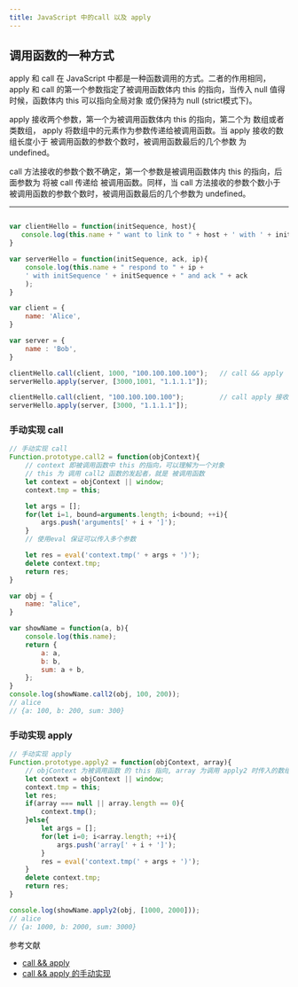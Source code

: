 ```yaml
---
title: JavaScript 中的call 以及 apply
---
```


## 调用函数的一种方式

apply 和 call  在 JavaScript 中都是一种函数调用的方式。二者的作用相同，apply 和 call  的第一个参数指定了被调用函数体内 this 的指向，当传入 null  值得时候，函数体内 this 可以指向全局对象 或仍保持为 null (strict模式下)。

apply 接收两个参数，第一个为被调用函数体内 this 的指向，第二个为 数组或者 类数组， apply 将数组中的元素作为参数传递给被调用函数。当 apply 接收的数组长度小于 被调用函数的参数个数时，被调用函数最后的几个参数 为 undefined。

call  方法接收的参数个数不确定，第一个参数是被调用函数体内 this 的指向，后面参数为 将被 call 传递给 被调用函数。同样，当 call 方法接收的参数个数小于 被调用函数的参数个数时，被调用函数最后的几个参数为 undefined。

---

```js

var clientHello = function(initSequence, host){
   console.log(this.name + " want to link to " + host + ' with ' + initSequence);
}

var serverHello = function(initSequence, ack, ip){
    console.log(this.name + " respond to " + ip + 
    ' with initSequence ' + initSequence + " and ack " + ack
    );
}

var client = {
    name: 'Alice',
}

var server = {
    name : 'Bob',
}

clientHello.call(client, 1000, "100.100.100.100");   // call && apply 
serverHello.apply(server, [3000,1001, "1.1.1.1"]);

clientHello.call(client, "100.100.100.100");         // call apply 接收参数小于 被调用函数参数个数时 
serverHello.apply(server, [3000, "1.1.1.1"]);
```

### 手动实现 call 

```js
// 手动实现 call
Function.prototype.call2 = function(objContext){
    // context 即被调用函数中 this 的指向，可以理解为一个对象
    // this 为 调用 call2 函数的发起者，就是 被调用函数
    let context = objContext || window;
    context.tmp = this;

    let args = [];
    for(let i=1, bound=arguments.length; i<bound; ++i){
        args.push('arguments[' + i + ']');
    }
    // 使用eval 保证可以传入多个参数

    let res = eval('context.tmp(' + args + ')');
    delete context.tmp;
    return res;
}

var obj = {
    name: "alice",
}

var showName = function(a, b){
    console.log(this.name);
    return {
        a: a,
        b: b,
        sum: a + b,
    };
}
console.log(showName.call2(obj, 100, 200));
// alice
// {a: 100, b: 200, sum: 300}
```

### 手动实现 apply

```js
// 手动实现 apply
Function.prototype.apply2 = function(objContext, array){
    // objContext 为被调用函数 的 this 指向, array 为调用 apply2 时传入的数组参数
    let context = objContext || window;
    context.tmp = this;
    let res;
    if(array === null || array.length == 0){
        context.tmp();
    }else{
        let args = [];
        for(let i=0; i<array.length; ++i){
            args.push('array[' + i + ']');
        }
        res = eval('context.tmp(' + args + ')');
    }
    delete context.tmp;
    return res;
}

console.log(showName.apply2(obj, [1000, 2000]));
// alice
// {a: 1000, b: 2000, sum: 3000}
```

参考文献

- [call && apply]( https://juejin.im/entry/58d0a7b22f301e007e5a15ae )
- [call && apply 的手动实现](https://github.com/mqyqingfeng/Blog/issues/11 )

